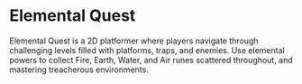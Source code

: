 # Elemental Quest
Elemental Quest is a 2D platformer where players navigate through challenging levels filled with platforms, traps, and enemies. Use elemental powers to collect Fire, Earth, Water, and Air runes scattered throughout, and mastering treacherous environments.
